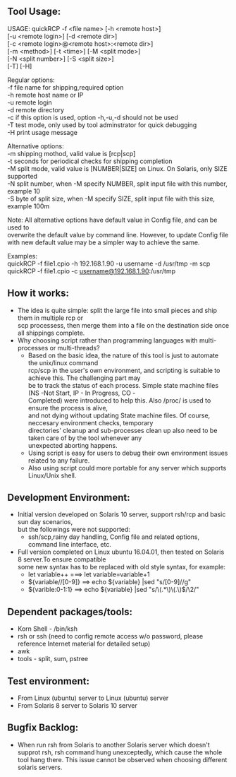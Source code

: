 Tool Usage:  
------------  
USAGE:  quickRCP -f \<file name\> [-h \<remote host\>]  
		[-u \<remote login\>] [-d \<remote dir\>]  
		[-c \<remote login\>@\<remote host\>:\<remote dir\>]  
		[-m \<method\>] [-t \<time\>] [-M \<split mode\>]  
		[-N \<split number\>] [-S \<split size\>]  
		[-T] [-H]  
  
Regular options:  
	-f 	file name for shipping,required option  
	-h	remote host name or IP  
	-u	remote login  
	-d	remote directory  
	-c	if this option is used, option -h,-u,-d should not be used  
	-T	test mode, only used by tool adminstrator for quick debugging   
	-H	print usage message  
  
Alternative options:  
	-m	shipping mothod, valid value is [rcp|scp]  
	-t	seconds for periodical checks for shipping completion  
	-M	split mode, valid value is [NUMBER|SIZE] on Linux. On Solaris, only SIZE supported  
	-N	split number, when -M specify NUMBER, split input file with this number, example 10  
	-S	byte of split size, when -M specify SIZE, split input file with this size, example 100m   
  
Note: 	All alternative options have default value in Config file, and can be used to   
	overwrite the default value by command line. However, to update Config file   
	with new default value may be a simpler way to achieve the same.  
  
Examples:  
	 quickRCP -f file1.cpio -h 192.168.1.90 -u username -d /usr/tmp -m scp  
	 quickRCP -f file1.cpio -c username@192.168.1.90:/usr/tmp  
    
How it works:  
----------------------  
- The idea is quite simple: split the large file into small pieces and ship them in multiple rcp or   
scp processess, then merge them into a file on the destination side once all shippings complete.  
- Why choosing script rather than programming languages with multi-processes or multi-threads?  
	- Based on the basic idea, the nature of this tool is just to automate the unix/linux command  
rcp/scp in the user's own environment, and scripting is suitable to achieve this. The challenging part may   
be to track the status of each process. Simple state machine files (NS -Not Start, IP - In Progress, CO -   
Completed) were introduced to help this. Also /proc/<process id> is used to ensure the process is alive,  
and not dying without updating State machine files. Of course, neccesary environment checks, temporary   
directories' cleanup and sub-processes clean up also need to be taken care of by the tool whenever any   
unexpected aborting happens.  
	- Using script is easy for users to debug their own environment issues related to any failure.  
	- Also using script could more portable for any server which supports Linux/Unix shell.  
    
Development Environment:  
----------------------  
- Initial version developed on Solaris 10 server, support rsh/rcp and basic sun day scenarios,  
but the followings were not supported:  
	- ssh/scp,rainy day handling, Config file and related options, command line interface, etc.  
- Full version completed on Linux ubuntu 16.04.01, then tested on Solaris 8 server.To ensure compatible   
some new syntax has to be replaced with old style syntax, for example:  
	- let variable++ ===> let variable=variable+1  
	- ${variable//[0-9]}  ==> echo ${variable} |sed "s/[0-9]//g"   
	- ${varible:0-1:1} ==> echo ${variable} |sed "s/\(.*\)\(.\)$/\2/"  
  
Dependent packages/tools:
----------------------  
- Korn Shell - /bin/ksh  
- rsh or ssh (need to config remote access w/o password, please reference Internet material for detailed setup)  
- awk
- tools - split, sum, pstree
  
Test environment:  
-------------------  
- From Linux (ubuntu) server to Linux (ubuntu) server    
- From Solaris 8 server to Solaris 10 server

   
Bugfix Backlog:  
-------------------  
- When run rsh from Solaris to another Solaris server which doesn't supprot rsh, rsh command hung unexceptedly, which cause the whole tool hang there.  This issue cannot be observed when choosing different solaris servers.  

